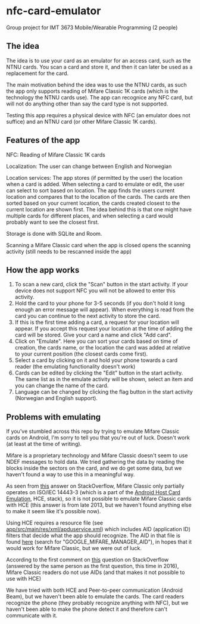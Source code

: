 # nfc-card-emulator

Group project for IMT 3673 Mobile/Wearable Programming (2 people)



## The idea

The idea is to use your card as an emulator for an access card, such as the NTNU cards. You scan a card and store it, and then it can later be used as a replacement for the card.

The main motivation behind the idea was to use the NTNU cards, as such the app only supports reading of Mifare Classic 1K cards (which is the technology the NTNU cards use).
The app can recognice any NFC card, but will not do anything other than say the card type is not supported.

Testing this app requires a physical device with NFC (an emulator does not suffice) and an NTNU card (or other Mifare Classic 1K cards).


## Features of the app

NFC: Reading of Mifare Classic 1K cards

Localization: The user can change between English and Norwegian

Location services: The app stores (if permitted by the user) the location when a card is added.
When selecting a card to emulate or edit, the user can select to sort based on location. The app finds the users current location
and compares that to the location of the cards. The cards are then sorted based on your current location, the cards created closest to the current location are shown first.
The idea behind this is that one might have multiple cards for different places, and when selecting a card would probably want to see the closest first.

Storage is done with SQLite and Room.

Scanning a Mifare Classic card when the app is closed opens the scanning activity (still needs to be rescanned inside the app)



## How the app works

1. To scan a new card, click the "Scan" button in the start activity. If your device does not support NFC you will not be allowed to enter this activity.
2. Hold the card to your phone for 3-5 seconds (if you don't hold it long enough an error message will appear). When everything is read from the card you can continue to the next activity to store the card.
3. If this is the first time adding a card, a request for your location will appear. If you accept this request your location at the time of adding the card will be stored. Give your card a name and click "Add card".
4. Click on "Emulate". Here you can sort your cards based on time of creation, the cards name, or the location the card was added at relative to your current position (the closest cards come first).
5. Select a card by clicking on it and hold your phone towards a card reader (the emulating functionality doesn't work)
6. Cards can be edited by clicking the "Edit" button in the start activity. The same list as in the emulate activity will be shown, select an item and you can change the name of the card.
7. Language can be changed by clicking the flag button in the start activity (Norwegian and English support).


## Problems with emulating

If you've stumbled across this repo by trying to emulate Mifare Classic cards on Android, I'm sorry to tell you that you're out of luck. Doesn't work (at least at the time of writing).

Mifare is a proprietary technology and Mifare Classic doesn't seem to use NDEF messages to hold data.
We tried gathering the data by reading the blocks inside the sectors on the card, and we do get some data, but we haven't found a way to use this in a meaningful way.

As seen from [this](https://stackoverflow.com/questions/20055497/emulate-mifare-card-with-android-4-4) answer on StackOverflow, 
Mifare Classic only partially operates on ISO/IEC 14443-3 (which is a part of the 
[Android Host Card Emulation](https://developer.android.com/images/nfc/protocol-stack.png), HCE, stack), so it is not possible
to emulate Mifare Classic cards with HCE (this answer is from late 2013, but we haven't found anything else to make it seem like it's possible now).

Using HCE requires a resource file (see [app/src/main/res/xml/apduservice.xml](app/src/main/res/xml/apduservice.xml)) 
which includes AID (application ID) filters that decide what the app should recognize. 
The AID in that file is found [here](https://www.eftlab.com/index.php/site-map/knowledge-base/211-emv-aid-rid-pix) (search for "GOOGLE_MIFARE_MANAGER_AID"),
in hopes that it would work for Mifare Classic, but we were out of luck.

According to the first comment on [this](https://stackoverflow.com/questions/35935691/find-aid-of-nfc-reader)
question on StackOverflow (answered by the same person as the first question, this time in 2016),
Mifare Classic readers do not use AIDs (and that makes it not possible to use with HCE)


We have tried with both HCE and Peer-to-peer communication (Android Beam), but we haven't been able to emulate the cards.
The card readers recognize the phone (they probably recognize anything with NFC), but we haven't been able to make the phone detect it and therefore can't communicate with it.

